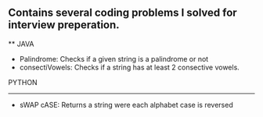 ## Contains several coding problems I solved for interview preperation.

** JAVA
* Palindrome: Checks if a given string is a palindrome or not
* consectiVowels: Checks if a string has at least 2 consective vowels.


 PYTHON
 - - - -
* sWAP cASE: Returns a string were each alphabet case is reversed
